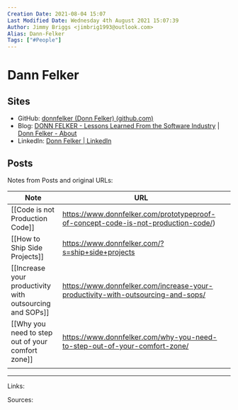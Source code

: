 ```yaml
---
Creation Date: 2021-08-04 15:07
Last Modified Date: Wednesday 4th August 2021 15:07:39
Author: Jimmy Briggs <jimbrig1993@outlook.com>
Alias: Dann-Felker
Tags: ["#People"]
---
```


# Dann Felker

## Sites

- GitHub: [donnfelker (Donn Felker) (github.com)](https://github.com/donnfelker)
- Blog: [DONN FELKER - Lessons Learned From the Software Industry](https://www.donnfelker.com/) | [Donn Felker - About](https://www.donnfelker.com/about/)
- LinkedIn: [Donn Felker | LinkedIn](https://www.linkedin.com/in/donnfelker/)

## Posts

Notes from Posts and original URLs:


| Note                                                     | URL                                                                                |     |
| -------------------------------------------------------- | ---------------------------------------------------------------------------------- | --- |
| [[Code is not Production Code]]                          | https://www.donnfelker.com/prototypeproof-of-concept-code-is-not-production-code/) |     |
| [[How to Ship Side Projects]]                            | https://www.donnfelker.com/?s=ship+side+projects                                   |     |
| [[Increase your productivity with outsourcing and SOPs]] | https://www.donnfelker.com/increase-your-productivity-with-outsourcing-and-sops/   |     |
| [[Why you need to step out of your comfort zone]]        | https://www.donnfelker.com/why-you-need-to-step-out-of-your-comfort-zone/          |     |
|                                                          |                                                                                    |     |



***

Links: 

Sources:

